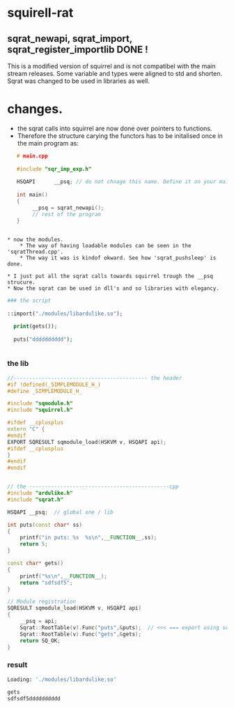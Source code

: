 # squirell-rat
## sqrat_newapi, sqrat_import, sqrat_register_importlib DONE !

This is a modified version of squirrel and is not compatibel with the main stream releases. 
Some variable and types were aligned to std and shorten. 
Sqrat was changed to be used in libraries as well.

# changes.

   * the sqrat calls into squirrel are now done over pointers to functions. 
   * Therefore the structure carying the functors has to be initalised once in the main program as:
   

```c++
   # main.cpp
   
   #include "sqr_imp_exp.h"
   
   HSQAPI      __psq; // do not chnage this name. Define it on your main.cpp
   
   int main()
   {
        __psq = sqrat_newapi();
        // rest of the program
   }
   
```

    * now the modules. 
        * The way of having loadable modules can be seen in the 'sqratThread.cpp'. 
        * The way it was is kindof okward. See how 'sqrat_pushsleep' is done.
        
    * I just put all the sqrat calls towards squirrel trough the __psq strucure.
    * Now the sqrat can be used in dll's and so libraries with elegancy.
  
  
```php
### the script
  
::import("./modules/libardulike.so");

  print(gets());
  
  puts("dddddddddd");
  
  ```


### the lib

```c++
//------------------------------------------- the header
#if !defined(_SIMPLEMODULE_H_)
#define _SIMPLEMODULE_H_

#include "sqmodule.h"
#include "squirrel.h"

#ifdef __cplusplus
extern "C" {
#endif
EXPORT SQRESULT sqmodule_load(HSKVM v, HSQAPI api);
#ifdef __cplusplus
}
#endif
#endif


// the ---------------------------------------------cpp
#include "ardulike.h"
#include "sqrat.h"

HSQAPI __psq;  // global one / lib

int puts(const char* ss)
{
    printf("in puts: %s  %s\n",__FUNCTION__,ss);
    return 5;
}

const char* gets()
{
    printf("%s\n",__FUNCTION__);
    return "sdfsdf5";
}

// Module registration
SQRESULT sqmodule_load(HSKVM v, HSQAPI api)
{
	__psq = api;
	Sqrat::RootTable(v).Func("puts",&puts);  // <<< === export using sqrat
	Sqrat::RootTable(v).Func("gets",&gets);
	return SQ_OK;
}

```
### result

```bash
Loading: './modules/libardulike.so'

gets
sdfsdf5dddddddddd

```
    














